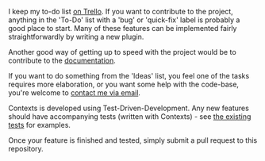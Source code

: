 I keep my to-do list [on Trello](https://trello.com/b/uPgp50AF/contexts-development).
If you want to contribute to the project, anything in the 'To-Do' list with
a 'bug' or 'quick-fix' label is probably a good place to start.
Many of these features can be implemented fairly straightforwardly by writing a new plugin.

Another good way of getting up to speed with the project would be to contribute to the
[documentation](https://github.com/benjamin-hodgson/Contexts/tree/master/doc).

If you want to do something from the 'Ideas' list, you feel one
of the tasks requires more elaboration, or you want some help with the code-base,
you're welcome to [contact me via email](mailto:benjamin.hodgson@huddle.com).

Contexts is developed using Test-Driven-Development. Any new features should have
accompanying tests (written with Contexts) - see [the existing tests](https://github.com/benjamin-hodgson/Contexts/tree/master/test) for examples.

Once your feature is finished and tested, simply submit a pull request to this repository.

